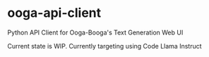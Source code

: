 # ooga-api-client
Python API Client for Ooga-Booga's Text Generation Web UI

Current state is WIP. Currently targeting using Code Llama Instruct
